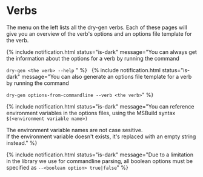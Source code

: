 # Verbs
The menu on the left lists all the dry-gen verbs. Each of these pages will give you an overview of the verb's options and an options file template for the verb.

{% include notification.html status="is-dark"
message="You can always get the information about the options for a verb by running the command

`dry-gen <the verb> --help` " %}
&nbsp;
{% include notification.html status="is-dark"
message="You can also generate an options file template for a verb by running the command

`dry-gen options-from-commandline --verb <the verb>`" %}
&nbsp;

{% include notification.html status="is-dark"
message="You can reference environment variables in the options files, using the MSBuild syntax
`$(<environment variable name>)`

The environment variable names are not case sesitive.  
If the environment variable doesn't exists, it's replaced with an empty string instead." %}
&nbsp;

{% include notification.html status="is-dark"
message="Due to a limitation in the library we use for commandline parsing, all boolean options must be specified as `--<boolean option> true|false`" %}
